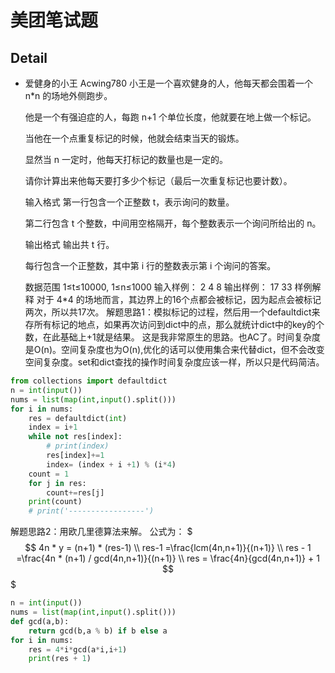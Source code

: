 # 美团笔试题

## Detail

- 爱健身的小王 Acwing780
    小王是一个喜欢健身的人，他每天都会围着一个 n*n 的场地外侧跑步。

    他是一个有强迫症的人，每跑 n+1 个单位长度，他就要在地上做一个标记。

    当他在一个点重复标记的时候，他就会结束当天的锻炼。

    显然当 n 一定时，他每天打标记的数量也是一定的。

    请你计算出来他每天要打多少个标记（最后一次重复标记也要计数）。

    输入格式
    第一行包含一个正整数 t，表示询问的数量。

    第二行包含 t 个整数，中间用空格隔开，每个整数表示一个询问所给出的 n。

    输出格式
    输出共 t 行。

    每行包含一个正整数，其中第 i 行的整数表示第 i 个询问的答案。

    数据范围
    1≤t≤10000,
    1≤n≤1000
        输入样例：
        2
        4 8
        输出样例：
        17
        33
        样例解释
        对于 4*4 的场地而言，其边界上的16个点都会被标记，因为起点会被标记两次，所以共17次。
解题思路1：模拟标记的过程，然后用一个defaultdict来存所有标记的地点，如果再次访问到dict中的点，那么就统计dict中的key的个数，在此基础上+1就是结果。
这是我非常原生的思路。也AC了。时间复杂度是O(n)。空间复杂度也为O(n),优化的话可以使用集合来代替dict，但不会改变空间复杂度。set和dict查找的操作时间复杂度应该一样，所以只是代码简洁。
```python
from collections import defaultdict
n = int(input())
nums = list(map(int,input().split()))
for i in nums:
    res = defaultdict(int)
    index = i+1
    while not res[index]:
        # print(index)
        res[index]+=1
        index= (index + i +1) % (i*4)
    count = 1
    for j in res:
        count+=res[j]
    print(count)
    # print('-----------------')
```
解题思路2：用欧几里德算法来解。
公式为：
$$$ 4n * y = (n+1) * (res-1) \\ res-1 =\frac{lcm(4n,n+1)}{(n+1)}  \\ res - 1 =\frac{4n * (n+1) / gcd(4n,n+1)}{(n+1)} \\ res = \frac{4n}{gcd(4n,n+1)} + 1 $$$
```python
n = int(input())
nums = list(map(int,input().split()))
def gcd(a,b):
	return gcd(b,a % b) if b else a
for i in nums:
	res = 4*i*gcd(a*i,i+1)
    print(res + 1)
```